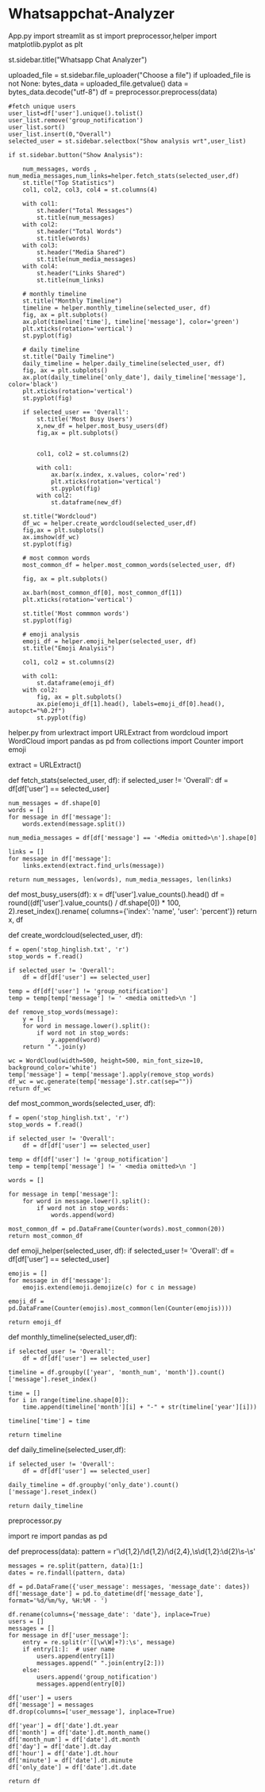 # Whatsappchat-Analyzer
App.py
import streamlit as st
import preprocessor,helper
import matplotlib.pyplot as plt

st.sidebar.title("Whatsapp Chat Analyzer")

uploaded_file = st.sidebar.file_uploader("Choose a file")
if uploaded_file is not None:
    bytes_data = uploaded_file.getvalue()
    data = bytes_data.decode("utf-8")
    df = preprocessor.preprocess(data)



    #fetch unique users
    user_list=df['user'].unique().tolist()
    user_list.remove('group_notification')
    user_list.sort()
    user_list.insert(0,"Overall")
    selected_user = st.sidebar.selectbox("Show analysis wrt",user_list)

    if st.sidebar.button("Show Analysis"):

        num_messages, words , num_media_messages,num_links=helper.fetch_stats(selected_user,df)
        st.title("Top Statistics")
        col1, col2, col3, col4 = st.columns(4)

        with col1:
            st.header("Total Messages")
            st.title(num_messages)
        with col2:
            st.header("Total Words")
            st.title(words)
        with col3:
            st.header("Media Shared")
            st.title(num_media_messages)
        with col4:
            st.header("Links Shared")
            st.title(num_links)

        # monthly timeline
        st.title("Monthly Timeline")
        timeline = helper.monthly_timeline(selected_user, df)
        fig, ax = plt.subplots()
        ax.plot(timeline['time'], timeline['message'], color='green')
        plt.xticks(rotation='vertical')
        st.pyplot(fig)

        # daily timeline
        st.title("Daily Timeline")
        daily_timeline = helper.daily_timeline(selected_user, df)
        fig, ax = plt.subplots()
        ax.plot(daily_timeline['only_date'], daily_timeline['message'], color='black')
        plt.xticks(rotation='vertical')
        st.pyplot(fig)

        if selected_user == 'Overall':
            st.title('Most Busy Users')
            x,new_df = helper.most_busy_users(df)
            fig,ax = plt.subplots()


            col1, col2 = st.columns(2)

            with col1:
                ax.bar(x.index, x.values, color='red')
                plt.xticks(rotation='vertical')
                st.pyplot(fig)
            with col2:
                st.dataframe(new_df)

        st.title("Wordcloud")
        df_wc = helper.create_wordcloud(selected_user,df)
        fig,ax = plt.subplots()
        ax.imshow(df_wc)
        st.pyplot(fig)

        # most common words
        most_common_df = helper.most_common_words(selected_user, df)

        fig, ax = plt.subplots()

        ax.barh(most_common_df[0], most_common_df[1])
        plt.xticks(rotation='vertical')

        st.title('Most commmon words')
        st.pyplot(fig)

        # emoji analysis
        emoji_df = helper.emoji_helper(selected_user, df)
        st.title("Emoji Analysis")

        col1, col2 = st.columns(2)

        with col1:
            st.dataframe(emoji_df)
        with col2:
            fig, ax = plt.subplots()
            ax.pie(emoji_df[1].head(), labels=emoji_df[0].head(), autopct="%0.2f")
            st.pyplot(fig)

helper.py
from urlextract import URLExtract
from wordcloud import WordCloud
import pandas as pd
from collections import Counter
import emoji

extract = URLExtract()

def fetch_stats(selected_user, df):
    if selected_user != 'Overall':
        df = df[df['user'] == selected_user]

    num_messages = df.shape[0]
    words = []
    for message in df['message']:
        words.extend(message.split())

    num_media_messages = df[df['message'] == '<Media omitted>\n'].shape[0]

    links = []
    for message in df['message']:
        links.extend(extract.find_urls(message))

    return num_messages, len(words), num_media_messages, len(links)

def most_busy_users(df):
    x = df['user'].value_counts().head()
    df = round((df['user'].value_counts() / df.shape[0]) * 100, 2).reset_index().rename(
         columns={'index': 'name', 'user': 'percent'})
    return x, df

def create_wordcloud(selected_user, df):

    f = open('stop_hinglish.txt', 'r')
    stop_words = f.read()

    if selected_user != 'Overall':
        df = df[df['user'] == selected_user]

    temp = df[df['user'] != 'group_notification']
    temp = temp[temp['message'] != ' <media omitted>\n ']

    def remove_stop_words(message):
        y = []
        for word in message.lower().split():
            if word not in stop_words:
                y.append(word)
        return " ".join(y)

    wc = WordCloud(width=500, height=500, min_font_size=10, background_color='white')
    temp['message'] = temp['message'].apply(remove_stop_words)
    df_wc = wc.generate(temp['message'].str.cat(sep=""))
    return df_wc

def most_common_words(selected_user, df):

    f = open('stop_hinglish.txt', 'r')
    stop_words = f.read()

    if selected_user != 'Overall':
        df = df[df['user'] == selected_user]

    temp = df[df['user'] != 'group_notification']
    temp = temp[temp['message'] != ' <media omitted>\n ']

    words = []

    for message in temp['message']:
        for word in message.lower().split():
            if word not in stop_words:
                words.append(word)

    most_common_df = pd.DataFrame(Counter(words).most_common(20))
    return most_common_df

def emoji_helper(selected_user, df):
    if selected_user != 'Overall':
        df = df[df['user'] == selected_user]

    emojis = []
    for message in df['message']:
        emojis.extend(emoji.demojize(c) for c in message)

    emoji_df = pd.DataFrame(Counter(emojis).most_common(len(Counter(emojis))))

    return emoji_df

def monthly_timeline(selected_user,df):

    if selected_user != 'Overall':
        df = df[df['user'] == selected_user]

    timeline = df.groupby(['year', 'month_num', 'month']).count()['message'].reset_index()

    time = []
    for i in range(timeline.shape[0]):
        time.append(timeline['month'][i] + "-" + str(timeline['year'][i]))

    timeline['time'] = time

    return timeline

def daily_timeline(selected_user,df):

    if selected_user != 'Overall':
        df = df[df['user'] == selected_user]

    daily_timeline = df.groupby('only_date').count()['message'].reset_index()

    return daily_timeline 

preprocessor.py

import re
import pandas as pd


def preprocess(data):
    pattern = r'\d{1,2}/\d{1,2}/\d{2,4},\s\d{1,2}:\d{2}\s-\s'

    messages = re.split(pattern, data)[1:]
    dates = re.findall(pattern, data)

    df = pd.DataFrame({'user_message': messages, 'message_date': dates})
    df['message_date'] = pd.to_datetime(df['message_date'], format='%d/%m/%y, %H:%M - ')

    df.rename(columns={'message_date': 'date'}, inplace=True)
    users = []
    messages = []
    for message in df['user_message']:
        entry = re.split(r'([\w\W]+?):\s', message)
        if entry[1:]:  # user name
            users.append(entry[1])
            messages.append(" ".join(entry[2:]))
        else:
            users.append('group_notification')
            messages.append(entry[0])

    df['user'] = users
    df['message'] = messages
    df.drop(columns=['user_message'], inplace=True)

    df['year'] = df['date'].dt.year
    df['month'] = df['date'].dt.month_name()
    df['month_num'] = df['date'].dt.month
    df['day'] = df['date'].dt.day
    df['hour'] = df['date'].dt.hour
    df['minute'] = df['date'].dt.minute
    df['only_date'] = df['date'].dt.date

    return df
